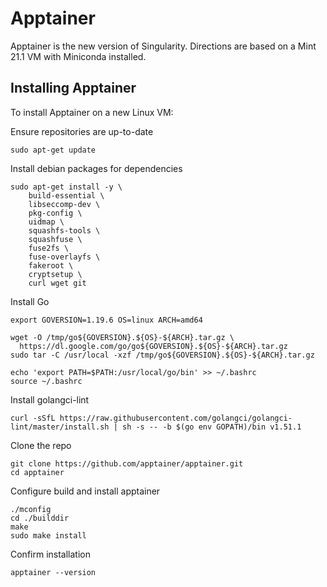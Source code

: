 # Apptainer

Apptainer is the new version of Singularity. Directions are based on a Mint 21.1 VM with Miniconda installed.

## Installing Apptainer

To install Apptainer on a new Linux VM:

Ensure repositories are up-to-date
```
sudo apt-get update
```
Install debian packages for dependencies
```
sudo apt-get install -y \
    build-essential \
    libseccomp-dev \
    pkg-config \
    uidmap \
    squashfs-tools \
    squashfuse \
    fuse2fs \
    fuse-overlayfs \
    fakeroot \
    cryptsetup \
    curl wget git
```
Install Go
```
export GOVERSION=1.19.6 OS=linux ARCH=amd64  
```

```
wget -O /tmp/go${GOVERSION}.${OS}-${ARCH}.tar.gz \
  https://dl.google.com/go/go${GOVERSION}.${OS}-${ARCH}.tar.gz
sudo tar -C /usr/local -xzf /tmp/go${GOVERSION}.${OS}-${ARCH}.tar.gz
```
```
echo 'export PATH=$PATH:/usr/local/go/bin' >> ~/.bashrc
source ~/.bashrc
```
Install golangci-lint
```
curl -sSfL https://raw.githubusercontent.com/golangci/golangci-lint/master/install.sh | sh -s -- -b $(go env GOPATH)/bin v1.51.1
```
Clone the repo
```
git clone https://github.com/apptainer/apptainer.git
cd apptainer
```
Configure build and install apptainer
```
./mconfig
cd ./builddir
make
sudo make install
```
Confirm installation
```
apptainer --version
```


